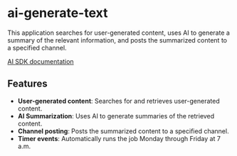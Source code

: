 # ai-generate-text

This application searches for user-generated content, uses AI to generate a summary of the relevant information, and posts the summarized content to a specified channel.

[AI SDK documentation](https://developer.sitevision.se/docs/webapps/sdk/ai)

## Features

- **User-generated content**: Searches for and retrieves user-generated content.
- **AI Summarization**: Uses AI to generate summaries of the retrieved content.
- **Channel posting**: Posts the summarized content to a specified channel.
- **Timer events**: Automatically runs the job Monday through Friday at 7 a.m.
